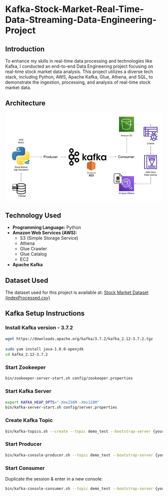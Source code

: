 # Kafka-Stock-Market-Real-Time-Data-Streaming-Data-Engineering-Project

## Introduction
To enhance my skills in real-time data processing and technologies like Kafka, I conducted an end-to-end Data Engineering project focusing on real-time stock market data analysis. This project utilizes a diverse tech stack, including Python, AWS, Apache Kafka, Glue, Athena, and SQL, to demonstrate the ingestion, processing, and analysis of real-time stock market data.

## Architecture

![Project Architecture Diagram](Architecture.jpg)

## Technology Used
- **Programming Language:** Python
- **Amazon Web Services (AWS):**
  - S3 (Simple Storage Service)
  - Athena
  - Glue Crawler
  - Glue Catalog
  - EC2
- **Apache Kafka**

## Dataset Used
The dataset used for this project is available at:
[Stock Market Dataset (indexProcessed.csv)](https://github.com/darshilparmar/stock-market-kafka-data-engineering-project/blob/main/indexProcessed.csv)

## Kafka Setup Instructions

### Install Kafka version - 3.7.2
```sh
wget https://downloads.apache.org/kafka/3.7.2/kafka_2.12-3.7.2.tgz

sudo yum install java-1.8.0-openjdk
cd kafka_2.12-3.7.2
```

### Start Zookeeper
```sh
bin/zookeeper-server-start.sh config/zookeeper.properties
```

### Start Kafka Server
```sh
export KAFKA_HEAP_OPTS="-Xmx256M -Xms128M"
bin/kafka-server-start.sh config/server.properties
```

### Create Kafka Topic
```sh
bin/kafka-topics.sh --create --topic demo_test --bootstrap-server {your IP address here}:9092 --replication-factor 1 --partitions 1
```

### Start Producer
```sh
bin/kafka-console-producer.sh --topic demo_test --bootstrap-server {your IP address here}:9092
```

### Start Consumer
Duplicate the session & enter in a new console:
```sh
bin/kafka-console-consumer.sh --topic demo_test --bootstrap-server {your IP address here}:9092
```